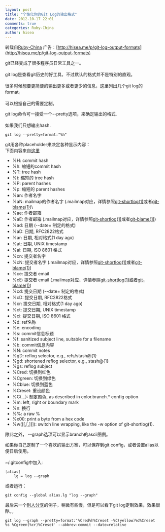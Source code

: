 ```yaml
---
layout: post
title: "个性化你的Git Log的输出格式"
date: 2012-10-17 22:01
comments: true
categories: Ruby-China
author: hisea
---
```

转载自[Ruby-China](http://ruby-china.org/topics/939)
广告：[http://hisea.me/p/git-log-output-formats](http://hisea.me/p/git-log-output-formats)

git已经变成了很多程序员日常工具之一。\
\
 git log是查看git历史的好工具，不过默认的格式并不是特别的直观。\
\
 很多时候想要更简便的输出更多或者更少的信息，这里列出几个git
log的format。\
\
 可以根据自己的需要定制。

git log命令可一接受一个--pretty选项，来确定输出的格式.\
\
 如果我们只想输出hash.

    git log --pretty=format:"%h" 

git用各种placeholder来决定各种显示内容： \
 下面内容来自[这里](http://linux.die.net/man/1/git-show)

-   %H: commit hash
-   %h: 缩短的commit hash
-   %T: tree hash
-   %t: 缩短的 tree hash
-   %P: parent hashes
-   %p: 缩短的 parent hashes
-   %an: 作者名字
-   %aN: mailmap的作者名字
    (.mailmap对应，详情参照[git-shortlog(1)](http://linux.die.net/man/1/git-shortlog)或者[git-blame(1)](http://linux.die.net/man/1/git-blame))\
-   %ae: 作者邮箱
-   %aE: 作者邮箱
    (.mailmap对应，详情参照[git-shortlog(1)](http://linux.die.net/man/1/git-shortlog)或者[git-blame(1)](http://linux.die.net/man/1/git-blame))
-   %ad: 日期 (--date= 制定的格式)
-   %aD: 日期, RFC2822格式
-   %ar: 日期, 相对格式(1 day ago)
-   %at: 日期, UNIX timestamp
-   %ai: 日期, ISO 8601 格式
-   %cn: 提交者名字
-   %cN: 提交者名字
    (.mailmap对应，详情参照[git-shortlog(1)](http://linux.die.net/man/1/git-shortlog)或者[git-blame(1)](http://linux.die.net/man/1/git-blame))
-   %ce: 提交者 email
-   %cE: 提交者 email
    (.mailmap对应，详情参照[git-shortlog(1)](http://linux.die.net/man/1/git-shortlog)或者[git-blame(1)](http://linux.die.net/man/1/git-blame))
-   %cd: 提交日期 (--date= 制定的格式)
-   %cD: 提交日期, RFC2822格式
-   %cr: 提交日期, 相对格式(1 day ago)
-   %ct: 提交日期, UNIX timestamp
-   %ci: 提交日期, ISO 8601 格式
-   %d: ref名称
-   %e: encoding
-   %s: commit信息标题
-   %f: sanitized subject line, suitable for a filename
-   %b: commit信息内容
-   %N: commit notes
-   %gD: reflog selector, e.g., refs/stash@{1}
-   %gd: shortened reflog selector, e.g., stash@{1}
-   %gs: reflog subject
-   %Cred: 切换到红色
-   %Cgreen: 切换到绿色
-   %Cblue: 切换到蓝色
-   %Creset: 重设颜色
-   %C(...): 制定颜色, as described in color.branch.\* config option
-   %m: left, right or boundary mark
-   %n: 换行
-   %%: a raw %
-   %x00: print a byte from a hex code
-   %w([[,[,]]]): switch line wrapping, like the -w option of
    git-shortlog(1).

除此之外， --graph选项可以显示branch的ascii图例。

如果你自己定制了一个喜欢的输出方案，可以保存到git
config，或者设置alias以便日后使用。\
\
 \~/.gitconfig中加入:

    [alias]
        lg = log --graph 

或者运行：

    git config --global alias.lg "log --graph"

最后来一个[别人分享](http://www.jukie.net/bart/blog/pimping-out-git-log)的例子，稍微有些慢，但是可以看下git
log定制效果，效果很酷。。

    git log --graph --pretty=format:'%Cred%h%Creset -%C(yellow)%d%Creset %s %Cgreen(%cr)%Creset' --abbrev-commit --date=relative
